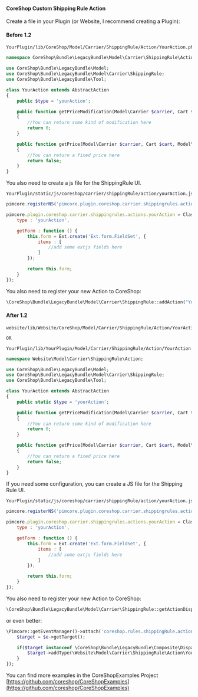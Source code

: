 
#### CoreShop Custom Shipping Rule Action

Create a file in your Plugin (or Website, I recommend creating a Plugin):

#### Before 1.2

```
YourPlugin/lib/CoreShop/Model/Carrier/ShippingRule/Action/YourAction.php
```

```php
namespace CoreShop\Bundle\LegacyBundle\Model\Carrier\ShippingRule\Action;

use CoreShop\Bundle\LegacyBundle\Model;
use CoreShop\Bundle\LegacyBundle\Model\Carrier\ShippingRule;
use CoreShop\Bundle\LegacyBundle\Tool;

class YourAction extends AbstractAction
{
    public $type = 'yourAction';

    public function getPriceModification(Model\Carrier $carrier, Cart $cart, Model\User\Address $address, $price)
    {
        //You can return some kind of modification here
        return 0;
    }

    public function getPrice(Model\Carrier $carrier, Cart $cart, Model\User\Address $address)
    {
        //You can return a fixed price here
        return false;
    }
}
```

You also need to create a js file for the ShippingRule UI.

```
YourPlugin/static/js/coreshop/carrier/shippingRule/action/yourAction.js
```

```js
pimcore.registerNS('pimcore.plugin.coreshop.carrier.shippingrules.actions.yourAction');

pimcore.plugin.coreshop.carrier.shippingrules.actions.yourAction = Class.create(pimcore.plugin.coreshop.rules.actions.abstract, {
    type : 'yourAction',

    getForm : function () {
        this.form = Ext.create('Ext.form.FieldSet', {
            items : [
                //add some extjs fields here
            ]
        });

        return this.form;
    }
});

```

You also need to register your new Action to CoreShop:

```php
\CoreShop\Bundle\LegacyBundle\Model\Carrier\ShippingRule::addAction("YourAction");
```

#### After 1.2

```
website/lib/Website/CoreShop/Model/Carrier/ShippingRule/Action/YourAction.php

OR

YourPlugin/lib/YourPlugin/Model/Carrier/ShippingRule/Action/YourAction.php
```

```php
namespace Website\Model\Carrier\ShippingRule\Action;

use CoreShop\Bundle\LegacyBundle\Model;
use CoreShop\Bundle\LegacyBundle\Model\Carrier\ShippingRule;
use CoreShop\Bundle\LegacyBundle\Tool;

class YourAction extends AbstractAction
{
    public static $type = 'yourAction';

    public function getPriceModification(Model\Carrier $carrier, Cart $cart, Model\User\Address $address, $price)
    {
        //You can return some kind of modification here
        return 0;
    }

    public function getPrice(Model\Carrier $carrier, Cart $cart, Model\User\Address $address)
    {
        //You can return a fixed price here
        return false;
    }
}
```
If you need some configuration, you can create a JS file for the Shipping Rule UI.

```
YourPlugin/static/js/coreshop/carrier/shippingRule/action/yourAction.js
```

```js
pimcore.registerNS('pimcore.plugin.coreshop.carrier.shippingrules.actions.yourAction');

pimcore.plugin.coreshop.carrier.shippingrules.actions.yourAction = Class.create(pimcore.plugin.coreshop.rules.actions.abstract, {
    type : 'yourAction',

    getForm : function () {
        this.form = Ext.create('Ext.form.FieldSet', {
            items : [
                //add some extjs fields here
            ]
        });

        return this.form;
    }
});

```

You also need to register your new Action to CoreShop:

```php
\CoreShop\Bundle\LegacyBundle\Model\Carrier\ShippingRule::getActionDispatcher()->addType(\Website\Model\Carrier\ShippingRule\Action\YourAction::class);
```

or even better:

```php
\Pimcore::getEventManager()->attach('coreshop.rules.shippingRule.action.init', function(\Zend_EventManager_Event $e) {
    $target = $e->getTarget();

    if($target instanceof \CoreShop\Bundle\LegacyBundle\Composite\Dispatcher) {
        $target->addType(\Website\Model\Carrier\ShippingRule\Action\YourAction::class);
    }
});
```

You can find more examples in the CoreShopExamples Project [https://github.com/coreshop/CoreShopExamples](https://github.com/coreshop/CoreShopExamples)